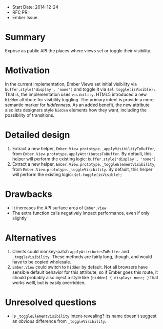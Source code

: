 - Start Date: 2014-12-24
- RFC PR:
- Ember Issue:

# Summary

Expose as public API the places where views set or toggle their visibility.

# Motivation

In the current implementation, Ember Views set initial visibility via
`buffer.style('display', 'none')` and toggle it via
`$el.toggle(isVisible);`. That is, the implementation uses `visibility`.
HTML5 introduced a new `hidden` attribute for visibility toggling. The primary
intent is provide a more semantic marker for *hiddenness*. As an added
benefit, the new attribute also lets designers style `hidden` elements how
they want, including the possibility of transitions.

# Detailed design

 1. Extract a new helper, `Ember.View.prototype._applyVisibilityToBuffer`,
    from `Ember.View.prototype.applyAttributesToBuffer`. By default, this
    helper will perform the existing logic:
    `buffer.style('display', 'none')`
 2. Extract a new helper, `Ember.View.prototype._toggleElementVisibility`,
    from `Ember.View.prototype._toggleVisibility`. By default, this helper
    will perform the existing logic:
    `$el.toggle(isVisible);`

# Drawbacks

 * It increases the API surface area of `Ember.View`
 * The extra function calls negatively impact performance, even if only slightly

# Alternatives

 1. Clients could monkey-patch `applyAttributesToBuffer` and
    `_toggleVisibility`. These methods are fairly long, though, and
    would have to be copied wholesale.
 2. `Ember.View` could switch to `hidden` by default. Not all
    browsers have sensible default behavior for this attribute, so
    if Ember goes this route, it should probably also inject a
    style like `[hidden] { display: none; }` that works welll,
    but is easily overridden.

# Unresolved questions

 * Is `_toggleElementVisibility` intent-revealing? Its name doesn't
   suggest an *obvious* difference from `_toggleVisibility`.
